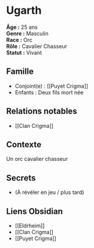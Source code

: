 # Ugarth

**Âge :** 25 ans  
**Genre :** Masculin  
**Race :** Orc  
**Rôle :** Cavalier Chasseur  
**Statut :** Vivant

## Famille
- Conjoint(e) : [[Puyet Crigma]]
- Enfants : Deux fils mort née

## Relations notables
- [[Clan Crigma]]

## Contexte
Un orc cavalier chasseur

## Secrets
- (À révéler en jeu / plus tard)

## Liens Obsidian
- [[Eldrheim]]
- [[Clan Crigma]]
- [[Puyet Crigma]]